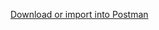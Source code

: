 [Download or import into Postman](https://identity.getpostman.com/login?continue=https%3A%2F%2Fgo.postman.co%2Fworkspace%2FMy-Workspace~084aac28-5d77-4905-875f-e5cb24f974dc%2Fcollection%2F40093120-be6a6b4a-d516-43eb-a0c2-f84f1a81cd45%3Faction%3Dshare%26creator%3D40093120%26active-environment%3D40093120-bd82ded6-9b24-4bb6-9fba-ea9d1672169d&intent=switch-account&target_team=)